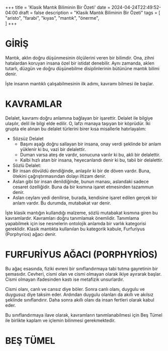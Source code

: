 +++
title = 'Klasik Mantık Biliminin Bir Özeti'
date = 2024-04-24T22:49:52-04:00
draft = false
description = "Klasik Mantık Biliminin Bir Özeti"
tags = [
    "aristo",
    "farabi",
    "kıyas",
    "mantık",
    "önerme",   
]
+++

# GİRİŞ

Mantık, aklın doğru düşünmesinin ölçülerini veren bir bilimdir. Ona, zihni hatalardan koruyan insana özel bir istidat denebilir. Aynı zamanda, aklen tutarlı, düzgün ve doğru düşünebilme disiplinlerinin bütününe mantık bilimi denir.

İşte insanın mantıklı çalışabilmesinin ilk adımı, kavramı bilmesi ile başlar.

# KAVRAMLAR

Delalet, kavramı doğru anlamına bağlayan bir işarettir. Delalet ile bilgiye ulaşılır, delil ile bilgi elde edilir. O, lafzı manaya taşıyan bir köprüdür. İki grupta ele alınan bu delalet türlerini birer kısa misallerle hatırlayalım:

- Sözsüz Delalet
  - Başını aşağı doğru sallayan bir insana, onay verdi şeklinde bir anlam yüklenir ki bu, vazi bir delalettir.
  - Duman varsa ateş de vardır, sonucuna varılır ki bu, akli bir delalettir.
  - Kalbi hızlı atan bir insana, heyecanlandı denir ki bu, tabii bir delalettir.
-  Sözlü Delalet:
  - Bir insan dövüldü dendiğinde, anlaşılır ki bir de döven vardır. Buna, ötekini çağrıştırmasından dolayı iltizam denir.
  - Aslan gibi bir insan denildiğinde, bunun manası, aslandaki sadece cesaret özelliğidir. Buna da bir kısmına işaret etmesinden tazammun denir.
  - Aslan ceylanı yedi denilirse, burada, kendisine işaret edilen gerçek bir anlam vardır. Bu durumda, mutabakat var denir.

İşte klasik mantığın kullandığı malzeme, sözlü mutabakat kısmına giren bu kavramlardır. Kavramları doğru tanımlamak önemlidir. Tanımlama yapabilmek için ise nesnelerin ontolojik anlamda bir varlık kategorisi gereklidir. Klasik mantıkta kullanılan bu kategorik kabule, Furfuriyus (Porphyrios) ağacı denir.

# FURFURİYUS AĞACI (PORPHYRİOS)

Bu ağaç esasında, fiziki evreni bir sınıflandırmaya tabi tutma gayretinin bir şemasıdır. Cevheri, cismi olan ve cismi olmayan olarak ikiye ayırarak başlar. Cismi olmayan ifadesinden kastı ise metafizik unsurlardır.

Cismi olanı, canlı ve cansız diye böler. Sonra canlı olanı, duygulu ve duygusuz diye taksim eder. Ardından duygulu olanları da akıllı ve akılsız şeklinde sınıflandırır. Daha sonra akıllı olanı da insan fertleri olarak kabul eder.

Bu sınıflandırmaya ilave olarak, kavramların tanımlanabilmesi için Beş Tümel ile birlikte kaplam ve içlemin bilinmesi gerekmektedir.

# BEŞ TÜMEL
